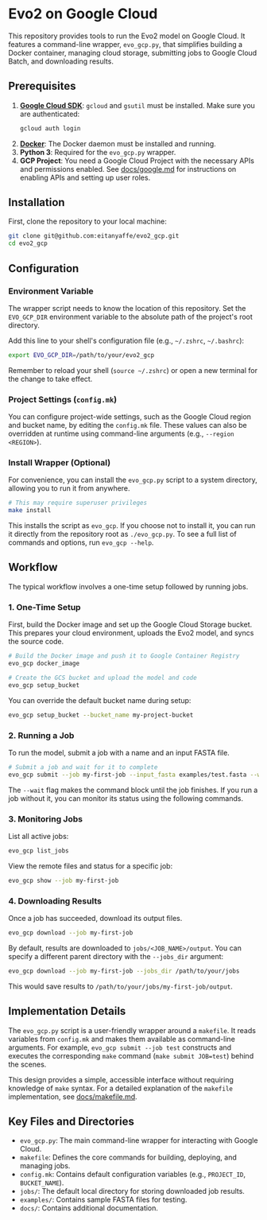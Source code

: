 # Evo2 on Google Cloud

This repository provides tools to run the Evo2 model on Google Cloud. It features a command-line wrapper, `evo_gcp.py`, that simplifies building a Docker container, managing cloud storage, submitting jobs to Google Cloud Batch, and downloading results.

## Prerequisites

1.  **[Google Cloud SDK](https://cloud.google.com/sdk/docs/install)**: `gcloud` and `gsutil` must be installed. Make sure you are authenticated:
    ```bash
    gcloud auth login
    ```
2.  **[Docker](https://docs.docker.com/engine/install/)**: The Docker daemon must be installed and running.
3.  **Python 3**: Required for the `evo_gcp.py` wrapper.
4.  **GCP Project**: You need a Google Cloud Project with the necessary APIs and permissions enabled. See [docs/google.md](./docs/google.md) for instructions on enabling APIs and setting up user roles.

## Installation

First, clone the repository to your local machine:
```bash
git clone git@github.com:eitanyaffe/evo2_gcp.git
cd evo2_gcp
```

## Configuration

### Environment Variable

The wrapper script needs to know the location of this repository. Set the `EVO_GCP_DIR` environment variable to the absolute path of the project's root directory.

Add this line to your shell's configuration file (e.g., `~/.zshrc`, `~/.bashrc`):
```bash
export EVO_GCP_DIR=/path/to/your/evo2_gcp
```
Remember to reload your shell (`source ~/.zshrc`) or open a new terminal for the change to take effect.

### Project Settings (`config.mk`)

You can configure project-wide settings, such as the Google Cloud region and bucket name, by editing the `config.mk` file. These values can also be overridden at runtime using command-line arguments (e.g., `--region <REGION>`).

### Install Wrapper (Optional)

For convenience, you can install the `evo_gcp.py` script to a system directory, allowing you to run it from anywhere.
```bash
# This may require superuser privileges
make install
```
This installs the script as `evo_gcp`. If you choose not to install it, you can run it directly from the repository root as `./evo_gcp.py`. To see a full list of commands and options, run `evo_gcp --help`.

## Workflow

The typical workflow involves a one-time setup followed by running jobs.

### 1. One-Time Setup

First, build the Docker image and set up the Google Cloud Storage bucket. This prepares your cloud environment, uploads the Evo2 model, and syncs the source code.

```bash
# Build the Docker image and push it to Google Container Registry
evo_gcp docker_image

# Create the GCS bucket and upload the model and code
evo_gcp setup_bucket
```
You can override the default bucket name during setup:
```bash
evo_gcp setup_bucket --bucket_name my-project-bucket
```

### 2. Running a Job

To run the model, submit a job with a name and an input FASTA file.

```bash
# Submit a job and wait for it to complete
evo_gcp submit --job my-first-job --input_fasta examples/test.fasta --wait
```

The `--wait` flag makes the command block until the job finishes. If you run a job without it, you can monitor its status using the following commands.

### 3. Monitoring Jobs

List all active jobs:
```bash
evo_gcp list_jobs
```

View the remote files and status for a specific job:
```bash
evo_gcp show --job my-first-job
```

### 4. Downloading Results

Once a job has succeeded, download its output files.
```bash
evo_gcp download --job my-first-job
```
By default, results are downloaded to `jobs/<JOB_NAME>/output`. You can specify a different parent directory with the `--jobs_dir` argument:
```bash
evo_gcp download --job my-first-job --jobs_dir /path/to/your/jobs
```
This would save results to `/path/to/your/jobs/my-first-job/output`.

## Implementation Details

The `evo_gcp.py` script is a user-friendly wrapper around a `makefile`. It reads variables from `config.mk` and makes them available as command-line arguments. For example, `evo_gcp submit --job test` constructs and executes the corresponding `make` command (`make submit JOB=test`) behind the scenes.

This design provides a simple, accessible interface without requiring knowledge of `make` syntax. For a detailed explanation of the `makefile` implementation, see [docs/makefile.md](./docs/makefile.md).

## Key Files and Directories

-   `evo_gcp.py`: The main command-line wrapper for interacting with Google Cloud.
-   `makefile`: Defines the core commands for building, deploying, and managing jobs.
-   `config.mk`: Contains default configuration variables (e.g., `PROJECT_ID`, `BUCKET_NAME`).
-   `jobs/`: The default local directory for storing downloaded job results.
-   `examples/`: Contains sample FASTA files for testing.
-   `docs/`: Contains additional documentation.
